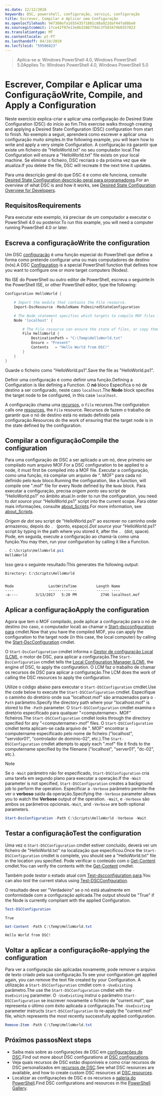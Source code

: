 ```yaml
---
ms.date: 12/12/2018
keywords: DSC, powershell, configuração, serviço, configuração
title: Escrever, Compilar e Aplicar uma Configuração
ms.openlocfilehash: 947308efa165543571801c88a922daf44fa88be0
ms.sourcegitcommit: 17ce42f97e13e8b3286779dc3f583474b0357023
ms.translationtype: MT
ms.contentlocale: pt-PT
ms.lasthandoff: 04/18/2019
ms.locfileid: "59506823"
---
```

> <span data-ttu-id="92fa2-103">Aplica-se a: Windows PowerShell 4.0, Windows PowerShell 5.0</span><span class="sxs-lookup"><span data-stu-id="92fa2-103">Applies To: Windows PowerShell 4.0, Windows PowerShell 5.0</span></span>

# <a name="write-compile-and-apply-a-configuration"></a><span data-ttu-id="92fa2-104">Escrever, Compilar e Aplicar uma Configuração</span><span class="sxs-lookup"><span data-stu-id="92fa2-104">Write, Compile, and Apply a Configuration</span></span>

<span data-ttu-id="92fa2-105">Neste exercício explica-criar e aplicar uma configuração do Desired State Configuration (DSC) do início ao fim.</span><span class="sxs-lookup"><span data-stu-id="92fa2-105">This exercise walks through creating and applying a Desired State Configuration (DSC) configuration from start to finish.</span></span>
<span data-ttu-id="92fa2-106">No exemplo a seguir, aprenderá como escrever e aplicar uma configuração muito simples.</span><span class="sxs-lookup"><span data-stu-id="92fa2-106">In the following example, you will learn how to write and apply a very simple Configuration.</span></span> <span data-ttu-id="92fa2-107">A configuração irá garantir que existe um ficheiro de "HelloWorld.txt" no seu computador local.</span><span class="sxs-lookup"><span data-stu-id="92fa2-107">The Configuration will ensure a "HelloWorld.txt" file exists on your local machine.</span></span> <span data-ttu-id="92fa2-108">Se eliminar o ficheiro, DSC recriará o da próxima vez que ele atualiza.</span><span class="sxs-lookup"><span data-stu-id="92fa2-108">If you delete the file, DSC will recreate it the next time it updates.</span></span>

<span data-ttu-id="92fa2-109">Para uma descrição geral do que DSC é e como ele funciona, consulte [Desired State Configuration descrição geral para programadores](../overview/overview.md).</span><span class="sxs-lookup"><span data-stu-id="92fa2-109">For an overview of what DSC is and how it works, see [Desired State Configuration Overview for Developers](../overview/overview.md).</span></span>

## <a name="requirements"></a><span data-ttu-id="92fa2-110">Requisitos</span><span class="sxs-lookup"><span data-stu-id="92fa2-110">Requirements</span></span>

<span data-ttu-id="92fa2-111">Para executar este exemplo, irá precisar de um computador a executar o PowerShell 4.0 ou posterior.</span><span class="sxs-lookup"><span data-stu-id="92fa2-111">To run this example, you will need a computer running PowerShell 4.0 or later.</span></span>

## <a name="write-the-configuration"></a><span data-ttu-id="92fa2-112">Escreva a configuração</span><span class="sxs-lookup"><span data-stu-id="92fa2-112">Write the configuration</span></span>

<span data-ttu-id="92fa2-113">Um DSC [configuração](configurations.md) é uma função especial do PowerShell que define a forma como pretende configurar uma ou mais computadores de destino (nós).</span><span class="sxs-lookup"><span data-stu-id="92fa2-113">A DSC [Configuration](configurations.md) is a special PowerShell function that defines how you want to configure one or more target computers (Nodes).</span></span>

<span data-ttu-id="92fa2-114">No ISE do PowerShell ou outro editor de PowerShell, escreva o seguinte:</span><span class="sxs-lookup"><span data-stu-id="92fa2-114">In the PowerShell ISE, or other PowerShell editor, type the following:</span></span>

```powershell
Configuration HelloWorld {

    # Import the module that contains the File resource.
    Import-DscResource -ModuleName PsDesiredStateConfiguration

    # The Node statement specifies which targets to compile MOF files for, when this configuration is executed.
    Node 'localhost' {

        # The File resource can ensure the state of files, or copy them from a source to a destination with persistent updates.
        File HelloWorld {
            DestinationPath = "C:\Temp\HelloWorld.txt"
            Ensure = "Present"
            Contents   = "Hello World from DSC!"
        }
    }
}
```

<span data-ttu-id="92fa2-115">Guarde o ficheiro como "HelloWorld.ps1".</span><span class="sxs-lookup"><span data-stu-id="92fa2-115">Save the file as "HelloWorld.ps1".</span></span>

<span data-ttu-id="92fa2-116">Definir uma configuração é como definir uma função.</span><span class="sxs-lookup"><span data-stu-id="92fa2-116">Defining a Configuration is like defining a Function.</span></span> <span data-ttu-id="92fa2-117">O **nó** bloco Especifica o nó de destino a ser configurado, neste caso `localhost`.</span><span class="sxs-lookup"><span data-stu-id="92fa2-117">The **Node** block specifies the target node to be configured, in this case `localhost`.</span></span>

<span data-ttu-id="92fa2-118">A configuração chama uma [recursos](../resources/resources.md), o `File` recursos.</span><span class="sxs-lookup"><span data-stu-id="92fa2-118">The configuration calls one [resources](../resources/resources.md), the `File` resource.</span></span> <span data-ttu-id="92fa2-119">Recursos de fazem o trabalho de garantir que o nó de destino está no estado definido pela configuração.</span><span class="sxs-lookup"><span data-stu-id="92fa2-119">Resources do the work of ensuring that the target node is in the state defined by the configuration.</span></span>

## <a name="compile-the-configuration"></a><span data-ttu-id="92fa2-120">Compilar a configuração</span><span class="sxs-lookup"><span data-stu-id="92fa2-120">Compile the configuration</span></span>

<span data-ttu-id="92fa2-121">Para uma configuração de DSC a ser aplicado a um nó, deve primeiro ser compilado num arquivo MOF.</span><span class="sxs-lookup"><span data-stu-id="92fa2-121">For a DSC configuration to be applied to a node, it must first be compiled into a MOF file.</span></span>
<span data-ttu-id="92fa2-122">Executar a configuração, como uma função, irá compilar um arquivo de ". MOF" para cada nó definido pelo `Node` bloco.</span><span class="sxs-lookup"><span data-stu-id="92fa2-122">Running the configuration, like a function, will compile one ".mof" file for every Node defined by the `Node` block.</span></span>
<span data-ttu-id="92fa2-123">Para executar a configuração, precisa *origem ponto* seu script de "HelloWorld.ps1" no âmbito atual.</span><span class="sxs-lookup"><span data-stu-id="92fa2-123">In order to run the configuration, you need to *dot source* your "HelloWorld.ps1" script into the current scope.</span></span>
<span data-ttu-id="92fa2-124">Para obter mais informações, consulte [about_Scripts](/powershell/module/microsoft.powershell.core/about/about_scripts?view=powershell-6#script-scope-and-dot-sourcing).</span><span class="sxs-lookup"><span data-stu-id="92fa2-124">For more information, see [about_Scripts](/powershell/module/microsoft.powershell.core/about/about_scripts?view=powershell-6#script-scope-and-dot-sourcing).</span></span>

<!-- markdownlint-disable MD038 -->
<span data-ttu-id="92fa2-125">*Origem de dot* seu script de "HelloWorld.ps1" ao escrever no caminho onde armazenou, depois do `. ` (ponto, espaço).</span><span class="sxs-lookup"><span data-stu-id="92fa2-125">*Dot source* your "HelloWorld.ps1" script by typing in the path where you stored it, after the `. ` (dot, space).</span></span> <span data-ttu-id="92fa2-126">Pode, em seguida, execute a configuração ao chamá-la como uma função.</span><span class="sxs-lookup"><span data-stu-id="92fa2-126">You may then, run your configuration by calling it like a Function.</span></span>
<!-- markdownlint-enable MD038 -->

```powershell
. C:\Scripts\HelloWorld.ps1
HelloWorld
```

<span data-ttu-id="92fa2-127">Isso gera o seguinte resultado:</span><span class="sxs-lookup"><span data-stu-id="92fa2-127">This generates the following output:</span></span>

```output
Directory: C:\Scripts\HelloWorld


Mode                LastWriteTime         Length Name
----                -------------         ------ ----
-a----        3/13/2017   5:20 PM           2746 localhost.mof
```

## <a name="apply-the-configuration"></a><span data-ttu-id="92fa2-128">Aplicar a configuração</span><span class="sxs-lookup"><span data-stu-id="92fa2-128">Apply the configuration</span></span>

<span data-ttu-id="92fa2-129">Agora que tem o MOF compilado, pode aplicar a configuração para o nó de destino (no caso, o computador local) ao chamar o [Start-dscconfiguration para](/powershell/module/psdesiredstateconfiguration/start-dscconfiguration) cmdlet.</span><span class="sxs-lookup"><span data-stu-id="92fa2-129">Now that you have the compiled MOF, you can apply the configuration to the target node (in this case, the local computer) by calling the [Start-DscConfiguration](/powershell/module/psdesiredstateconfiguration/start-dscconfiguration) cmdlet.</span></span>

<span data-ttu-id="92fa2-130">O `Start-DscConfiguration` cmdlet informa o [Gestor de configuração Local (LCM)](../managing-nodes/metaConfig.md), o motor de DSC, para aplicar a configuração.</span><span class="sxs-lookup"><span data-stu-id="92fa2-130">The `Start-DscConfiguration` cmdlet tells the [Local Configuration Manager (LCM)](../managing-nodes/metaConfig.md), the engine of DSC, to apply the configuration.</span></span>
<span data-ttu-id="92fa2-131">O LCM faz o trabalho de chamar os recursos de DSC para aplicar a configuração.</span><span class="sxs-lookup"><span data-stu-id="92fa2-131">The LCM does the work of calling the DSC resources to apply the configuration.</span></span>

<span data-ttu-id="92fa2-132">Utilize o código abaixo para executar o `Start-DSCConfiguration` cmdlet.</span><span class="sxs-lookup"><span data-stu-id="92fa2-132">Use the code below to execute the `Start-DSCConfiguration` cmdlet.</span></span> <span data-ttu-id="92fa2-133">Especifique o caminho do diretório onde sua "localhost.mof" são armazenados para o `-Path` parâmetro.</span><span class="sxs-lookup"><span data-stu-id="92fa2-133">Specify the directory path where your "localhost.mof" is stored to the `-Path` parameter.</span></span> <span data-ttu-id="92fa2-134">O `Start-DSCConfiguration` cmdlet examina o diretório especificado para qualquer "\<computername\>. MOF" ficheiros.</span><span class="sxs-lookup"><span data-stu-id="92fa2-134">The `Start-DSCConfiguration` cmdlet looks through the directory specified for any "\<computername\>.mof" files.</span></span> <span data-ttu-id="92fa2-135">O `Start-DSCConfiguration` cmdlet tenta aplicam-se cada arquivo de ". MOF" encontrar a computername especificado pelo nome de ficheiro ("localhost", "servidor01", "controlador de domínio-02", etc.).</span><span class="sxs-lookup"><span data-stu-id="92fa2-135">The `Start-DSCConfiguration` cmdlet attempts to apply each ".mof" file it finds to the computername specified by the filename ("localhost", "server01", "dc-02", etc.).</span></span>

> [!NOTE]
> <span data-ttu-id="92fa2-136">Se o `-Wait` parâmetro não for especificado, `Start-DSCConfiguration` cria uma tarefa em segundo plano para executar a operação.</span><span class="sxs-lookup"><span data-stu-id="92fa2-136">If the `-Wait` parameter is not specified, `Start-DSCConfiguration` creates a background job to perform the operation.</span></span> <span data-ttu-id="92fa2-137">Especificar a `-Verbose` parâmetro permite-lhe ver o **verboso** saída da operação.</span><span class="sxs-lookup"><span data-stu-id="92fa2-137">Specifying the `-Verbose` parameter allows you to watch the **Verbose** output of the operation.</span></span> <span data-ttu-id="92fa2-138">`-Wait`, e `-Verbose` são ambos os parâmetros opcionais.</span><span class="sxs-lookup"><span data-stu-id="92fa2-138">`-Wait`, and `-Verbose` are both optional parameters.</span></span>

```powershell
Start-DscConfiguration -Path C:\Scripts\HelloWorld -Verbose -Wait
```

## <a name="test-the-configuration"></a><span data-ttu-id="92fa2-139">Testar a configuração</span><span class="sxs-lookup"><span data-stu-id="92fa2-139">Test the configuration</span></span>

<span data-ttu-id="92fa2-140">Uma vez o `Start-DSCConfiguration` cmdlet estiver concluído, deverá ver um ficheiro de "HelloWorld.txt" na localização que especificou.</span><span class="sxs-lookup"><span data-stu-id="92fa2-140">Once the `Start-DSCConfiguration` cmdlet is complete, you should see a "HelloWorld.txt" file in the location you specified.</span></span> <span data-ttu-id="92fa2-141">Pode verificar o conteúdo com o [Get-Content](/powershell/module/microsoft.powershell.management/get-content) cmdlet.</span><span class="sxs-lookup"><span data-stu-id="92fa2-141">You can verify the contents with the [Get-Content](/powershell/module/microsoft.powershell.management/get-content) cmdlet.</span></span>

<span data-ttu-id="92fa2-142">Também pode *testar* o estado atual com [Test-dscconfiguration para](/powershell/module/psdesiredstateconfiguration/Test-DSCConfiguration).</span><span class="sxs-lookup"><span data-stu-id="92fa2-142">You can also *test* the current status using [Test-DSCConfiguration](/powershell/module/psdesiredstateconfiguration/Test-DSCConfiguration).</span></span>

<span data-ttu-id="92fa2-143">O resultado deve ser "Verdadeiro" se o nó está atualmente em conformidade com a configuração aplicada.</span><span class="sxs-lookup"><span data-stu-id="92fa2-143">The output should be "True" if the Node is currently compliant with the applied Configuration.</span></span>

```powershell
Test-DSCConfiguration
```

```output
True
```

```powershell
Get-Content -Path C:\Temp\HelloWorld.txt
```

```output
Hello World from DSC!
```

## <a name="re-applying-the-configuration"></a><span data-ttu-id="92fa2-144">Voltar a aplicar a configuração</span><span class="sxs-lookup"><span data-stu-id="92fa2-144">Re-applying the configuration</span></span>

<span data-ttu-id="92fa2-145">Para ver a configuração são aplicadas novamente, pode remover o arquivo de texto criado pela sua configuração.</span><span class="sxs-lookup"><span data-stu-id="92fa2-145">To see your configuration get applied again, you can remove the text file created by your Configuration.</span></span> <span data-ttu-id="92fa2-146">A utilização a `Start-DSCConfiguration` cmdlet com o `-UseExisting` parâmetro.</span><span class="sxs-lookup"><span data-stu-id="92fa2-146">The use the `Start-DSCConfiguration` cmdlet with the `-UseExisting` parameter.</span></span> <span data-ttu-id="92fa2-147">O `-UseExisting` instrui o parâmetro `Start-DSCConfiguration` se inscrever novamente o ficheiro de "current.mof", que representa o último com êxito aplicada a configuração.</span><span class="sxs-lookup"><span data-stu-id="92fa2-147">The `-UseExisting` parameter instructs `Start-DSCConfiguration` to re-apply the "current.mof" file, which represents the most recently successfully applied configuration.</span></span>

```powershell
Remove-Item -Path C:\Temp\HelloWorld.txt
```

## <a name="next-steps"></a><span data-ttu-id="92fa2-148">Próximos passos</span><span class="sxs-lookup"><span data-stu-id="92fa2-148">Next steps</span></span>

- <span data-ttu-id="92fa2-149">Saiba mais sobre as configurações de DSC em [configurações de DSC](configurations.md).</span><span class="sxs-lookup"><span data-stu-id="92fa2-149">Find out more about DSC configurations at [DSC configurations](configurations.md).</span></span>
- <span data-ttu-id="92fa2-150">Veja quais recursos de DSC estão disponíveis e como criar recursos de DSC personalizados em [recursos de DSC](../resources/resources.md).</span><span class="sxs-lookup"><span data-stu-id="92fa2-150">See what DSC resources are available, and how to create custom DSC resources at [DSC resources](../resources/resources.md).</span></span>
- <span data-ttu-id="92fa2-151">Localizar as configurações de DSC e os recursos a [galeria do PowerShell](https://www.powershellgallery.com/).</span><span class="sxs-lookup"><span data-stu-id="92fa2-151">Find DSC configurations and resources in the [PowerShell Gallery](https://www.powershellgallery.com/).</span></span>
